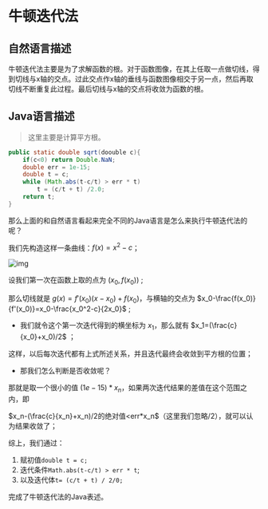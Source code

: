 # 牛顿迭代法



## 自然语言描述

​	牛顿迭代法主要是为了求解函数的根。对于函数图像，在其上任取一点做切线，得到切线与x轴的交点。过此交点作x轴的垂线与函数图像相交于另一点，然后再取切线不断重复此过程。最后切线与x轴的交点将收敛为函数的根。



## Java语言描述

> 这里主要是计算平方根。

```java
public static double sqrt(doouble c){
    if(c<0) return Double.NaN;
    double err = 1e-15;
    double t = c;
    while (Math.abs(t-c/t) > err * t)
        t = (c/t + t) /2.0;
    return t;
}
```

那么上面的和自然语言看起来完全不同的Java语言是怎么来执行牛顿迭代法的呢？

我们先构造这样一条曲线：$f(x)=x^2-c$；

![img](http://www.matrix67.com/blogimage/200711241.gif)

设我们第一次在函数上取的点为 $(x_0,f(x_0))$ ;

那么切线就是 $g(x)=f'(x_0)(x-x_0)+f(x_0)$，与横轴的交点为 $x_0-\frac{f(x_0)}{f'(x_0)}=x_0-\frac{x_0^2-c}{2x_0}$  ;

* 我们就令这个第一次迭代得到的横坐标为 $x_1$，那么就有 $x_1=(\frac{c}{x_0}+x_0)/2$ ；

这样，以后每次迭代都有上式所述关系，并且迭代最终会收敛到平方根的位置；

* 那我们怎么判断是否收敛呢？

那就是取一个很小的值 $(1e-15)*x_n$，如果两次迭代结果的差值在这个范围之内，即

$x_n-(\frac{c}{x_n}+x_n)/2的绝对值<err*x_n$（这里我们忽略$/2$），就可以认为结果收敛了；

综上，我们通过：

1. 赋初值`double t = c;`
2. 迭代条件`Math.abs(t-c/t) > err * t`;
3. 以及迭代体`t= (c/t + t) / 2/0;`

完成了牛顿迭代法的Java表述。



